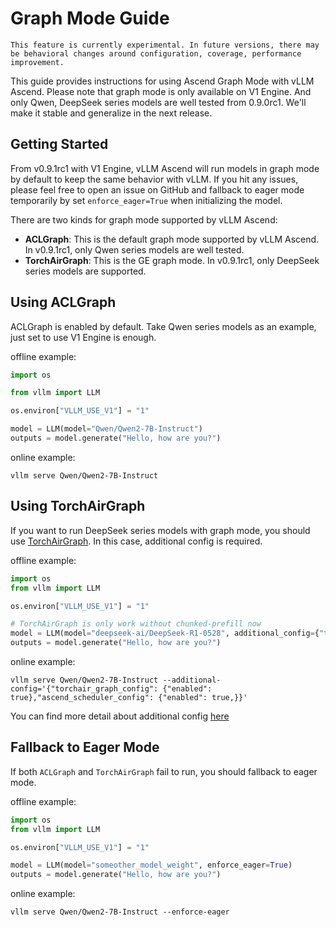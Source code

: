 # Graph Mode Guide

```{note}
This feature is currently experimental. In future versions, there may be behavioral changes around configuration, coverage, performance improvement.
```

This guide provides instructions for using Ascend Graph Mode with vLLM Ascend. Please note that graph mode is only available on V1 Engine. And only Qwen, DeepSeek series models are well tested from 0.9.0rc1. We'll make it stable and generalize in the next release.

## Getting Started

From v0.9.1rc1 with V1 Engine, vLLM Ascend will run models in graph mode by default to keep the same behavior with vLLM. If you hit any issues, please feel free to open an issue on GitHub and fallback to eager mode temporarily by set `enforce_eager=True` when initializing the model.

There are two kinds for graph mode supported by vLLM Ascend:
- **ACLGraph**: This is the default graph mode supported by vLLM Ascend. In v0.9.1rc1, only Qwen series models are well tested.
- **TorchAirGraph**: This is the GE graph mode. In v0.9.1rc1, only DeepSeek series models are supported.

## Using ACLGraph
ACLGraph is enabled by default. Take Qwen series models as an example, just set to use V1 Engine is enough.

offline example:

```python
import os

from vllm import LLM

os.environ["VLLM_USE_V1"] = "1"

model = LLM(model="Qwen/Qwen2-7B-Instruct")
outputs = model.generate("Hello, how are you?")
```

online example:

```shell
vllm serve Qwen/Qwen2-7B-Instruct
```

## Using TorchAirGraph

If you want to run DeepSeek series models with graph mode, you should use [TorchAirGraph](https://www.hiascend.com/document/detail/zh/Pytorch/700/modthirdparty/torchairuseguide/torchair_0002.html). In this case, additional config is required.

offline example:

```python
import os
from vllm import LLM

os.environ["VLLM_USE_V1"] = "1"

# TorchAirGraph is only work without chunked-prefill now
model = LLM(model="deepseek-ai/DeepSeek-R1-0528", additional_config={"torchair_graph_config": {"enabled": True},"ascend_scheduler_config": {"enabled": True,}})
outputs = model.generate("Hello, how are you?")
```

online example:

```shell
vllm serve Qwen/Qwen2-7B-Instruct --additional-config='{"torchair_graph_config": {"enabled": true},"ascend_scheduler_config": {"enabled": true,}}'
```

You can find more detail about additional config [here](./additional_config.md)

## Fallback to Eager Mode

If both `ACLGraph` and `TorchAirGraph` fail to run, you should fallback to eager mode.

offline example:

```python
import os
from vllm import LLM

os.environ["VLLM_USE_V1"] = "1"

model = LLM(model="someother_model_weight", enforce_eager=True)
outputs = model.generate("Hello, how are you?")
```

online example:

```shell
vllm serve Qwen/Qwen2-7B-Instruct --enforce-eager
```
